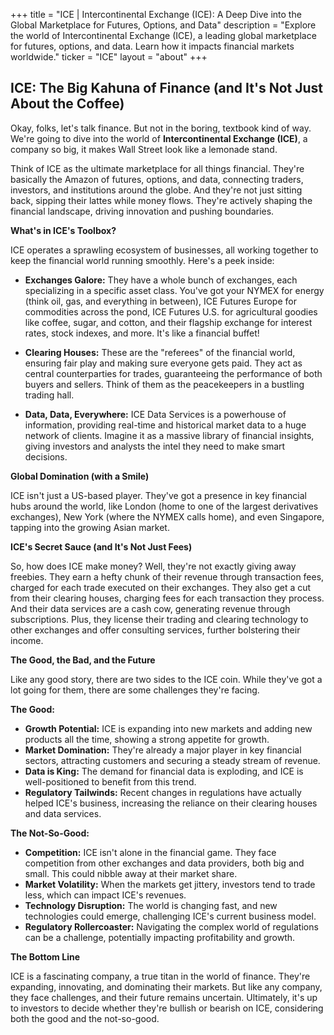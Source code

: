 +++
title = "ICE |  Intercontinental Exchange (ICE): A Deep Dive into the Global Marketplace for Futures, Options, and Data"
description = "Explore the world of Intercontinental Exchange (ICE), a leading global marketplace for futures, options, and data. Learn how it impacts financial markets worldwide."
ticker = "ICE"
layout = "about"
+++

        


##  ICE: The Big Kahuna of Finance (and It's Not Just About the Coffee)

Okay, folks, let's talk finance.  But not in the boring, textbook kind of way.  We're going to dive into the world of **Intercontinental Exchange (ICE)**, a company so big, it makes Wall Street look like a lemonade stand.

Think of ICE as the ultimate marketplace for all things financial.  They're basically the Amazon of futures, options, and data, connecting traders, investors, and institutions around the globe.  And they're not just sitting back, sipping their lattes while money flows.  They're actively shaping the financial landscape, driving innovation and pushing boundaries.

**What's in ICE's Toolbox?**

ICE operates a sprawling ecosystem of businesses, all working together to keep the financial world running smoothly. Here's a peek inside:

* **Exchanges Galore:** They have a whole bunch of exchanges, each specializing in a specific asset class.  You've got your NYMEX for energy (think oil, gas, and everything in between), ICE Futures Europe for commodities across the pond, ICE Futures U.S. for agricultural goodies like coffee, sugar, and cotton, and their flagship exchange for interest rates, stock indexes, and more.  It's like a financial buffet!

* **Clearing Houses:**  These are the "referees" of the financial world, ensuring fair play and making sure everyone gets paid.  They act as central counterparties for trades, guaranteeing the performance of both buyers and sellers.  Think of them as the peacekeepers in a bustling trading hall.

* **Data, Data, Everywhere:**  ICE Data Services is a powerhouse of information, providing real-time and historical market data to a huge network of clients.  Imagine it as a massive library of financial insights, giving investors and analysts the intel they need to make smart decisions.

**Global Domination (with a Smile)**

ICE isn't just a US-based player.  They've got a presence in key financial hubs around the world, like London (home to one of the largest derivatives exchanges), New York (where the NYMEX calls home), and even Singapore, tapping into the growing Asian market.

**ICE's Secret Sauce (and It's Not Just Fees)**

So, how does ICE make money?  Well, they're not exactly giving away freebies.  They earn a hefty chunk of their revenue through transaction fees, charged for each trade executed on their exchanges.  They also get a cut from their clearing houses, charging fees for each transaction they process.  And their data services are a cash cow, generating revenue through subscriptions.  Plus, they license their trading and clearing technology to other exchanges and offer consulting services, further bolstering their income.

**The Good, the Bad, and the Future**

Like any good story, there are two sides to the ICE coin.  While they've got a lot going for them, there are some challenges they're facing.

**The Good:**

* **Growth Potential:** ICE is expanding into new markets and adding new products all the time, showing a strong appetite for growth.
* **Market Domination:** They're already a major player in key financial sectors, attracting customers and securing a steady stream of revenue.
* **Data is King:** The demand for financial data is exploding, and ICE is well-positioned to benefit from this trend.
* **Regulatory Tailwinds:** Recent changes in regulations have actually helped ICE's business, increasing the reliance on their clearing houses and data services.

**The Not-So-Good:**

* **Competition:**  ICE isn't alone in the financial game.  They face competition from other exchanges and data providers, both big and small.  This could nibble away at their market share.
* **Market Volatility:**  When the markets get jittery, investors tend to trade less, which can impact ICE's revenues.
* **Technology Disruption:**  The world is changing fast, and new technologies could emerge, challenging ICE's current business model.
* **Regulatory Rollercoaster:**  Navigating the complex world of regulations can be a challenge, potentially impacting profitability and growth.

**The Bottom Line**

ICE is a fascinating company, a true titan in the world of finance.  They're expanding, innovating, and dominating their markets.  But like any company, they face challenges, and their future remains uncertain.  Ultimately, it's up to investors to decide whether they're bullish or bearish on ICE, considering both the good and the not-so-good. 

        